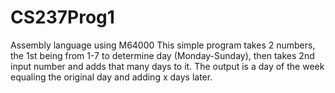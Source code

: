 # CS237Prog1
Assembly language using M64000
This simple program takes 2 numbers, the 1st being from 1-7 to determine day (Monday-Sunday), then takes 2nd input number and adds that many days to it.
The output is a day of the week equaling the original day and adding x days later.
